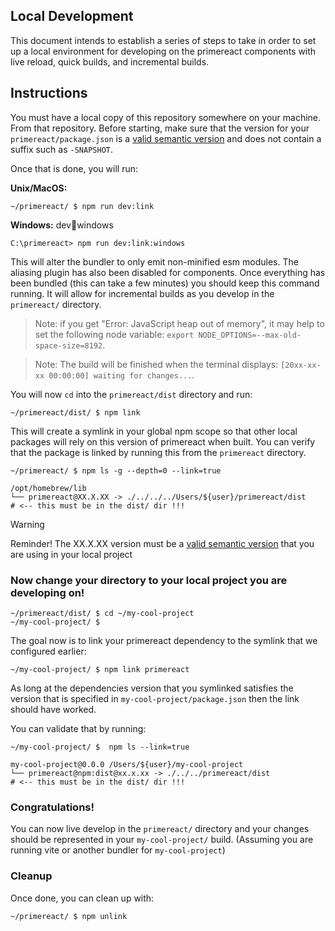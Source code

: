 ## Local Development

This document intends to establish a series of steps to take in order to set up a local environment for developing on the primereact components with live reload, quick builds, and incremental builds.

## Instructions

You must have a local copy of this repository somewhere on your machine. From that repository. Before starting, make sure that the version for your `primereact/package.json` is a [valid semantic version](https://docs.npmjs.com/about-semantic-versioning) and does not contain a suffix such as `-SNAPSHOT`.

Once that is done, you will run:

**Unix/MacOS:**

```shell
~/primereact/ $ npm run dev:link
```

**Windows:**
dev:link:windows

```shell
C:\primereact> npm run dev:link:windows
```

This will alter the bundler to only emit non-minified esm modules. The aliasing plugin has also been disabled for components. Once everything has been bundled (this can take a few minutes) you should keep this command running. It will allow for incremental builds as you develop in the `primereact/` directory.

> Note: if you get "Error: JavaScript heap out of memory", it may help to set the following node variable: `export NODE_OPTIONS=--max-old-space-size=8192`.

> Note: The build will be finished when the terminal displays: `[20xx-xx-xx 00:00:00] waiting for changes...`.

You will now `cd` into the `primereact/dist` directory and run:

```shell
~/primereact/dist/ $ npm link
```

This will create a symlink in your global npm scope so that other local packages will rely on this version of primereact when built. You can verify that the package is linked by running this from the `primereact` directory.

```shell
~/primereact/ $ npm ls -g --depth=0 --link=true

/opt/homebrew/lib
└── primereact@XX.X.XX -> ./../../../Users/${user}/primereact/dist     # <-- this must be in the dist/ dir !!!
```

> [!WARNING]
> Reminder! The XX.X.XX version must be a [valid semantic version](https://docs.npmjs.com/about-semantic-versioning) that you are using in your local project

### Now change your directory to your local project you are developing on!

```shell
~/primereact/dist/ $ cd ~/my-cool-project
~/my-cool-project/ $
```

The goal now is to link your primereact dependency to the symlink that we configured earlier:

```shell
~/my-cool-project/ $ npm link primereact
```

As long at the dependencies version that you symlinked satisfies the version that is specified in `my-cool-project/package.json` then the link should have worked.

You can validate that by running:

```shell
~/my-cool-project/ $  npm ls --link=true

my-cool-project@0.0.0 /Users/${user}/my-cool-project
└── primereact@npm:dist@xx.x.xx -> ./../../primereact/dist             # <-- this must be in the dist/ dir !!!
```

### Congratulations!

You can now live develop in the `primereact/` directory and your changes should be represented in your `my-cool-project/` build. (Assuming you are running vite or another bundler for `my-cool-project`)

### Cleanup

Once done, you can clean up with:

```shell
~/primereact/ $ npm unlink
```
